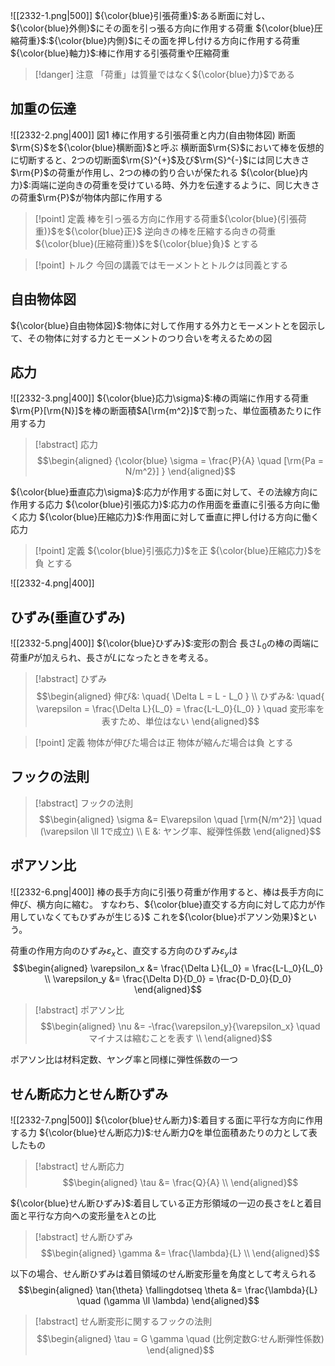 ![[2332-1.png|500]]
${\color{blue}引張荷重}$:ある断面に対し、${\color{blue}外側}$にその面を引っ張る方向に作用する荷重
${\color{blue}圧縮荷重}$:${\color{blue}内側}$にその面を押し付ける方向に作用する荷重
${\color{blue}軸力}$:棒に作用する引張荷重や圧縮荷重
> [!danger] 注意
> 「荷重」は質量ではなく${\color{blue}力}$である

## 加重の伝達
![[2332-2.png|400]]
図$1$ 棒に作用する引張荷重と内力(自由物体図)
断面$\rm{S}$を${\color{blue}横断面}$と呼ぶ
横断面$\rm{S}$において棒を仮想的に切断すると、$2$つの切断面$\rm{S}^{+}$及び$\rm{S}^{-}$には同じ大きさ$\rm{P}$の荷重が作用し、$2$つの棒の釣り合いが保たれる
${\color{blue}内力}$:両端に逆向きの荷重を受けている時、外力を伝達するように、同じ大きさの荷重$\rm{P}$が物体内部に作用する

> [!point] 定義
> 棒を引っ張る方向に作用する荷重${\color{blue}(引張荷重)}$を${\color{blue}正}$
> 逆向きの棒を圧縮する向きの荷重${\color{blue}(圧縮荷重)}$を${\color{blue}負}$
> とする

> [!point] トルク
> 今回の講義ではモーメントとトルクは同義とする

## 自由物体図
${\color{blue}自由物体図}$:物体に対して作用する外力とモーメントとを図示して、その物体に対する力とモーメントのつり合いを考えるための図

## 応力
![[2332-3.png|400]]
${\color{blue}応力\sigma}$:棒の両端に作用する荷重$\rm{P}[\rm{N}]$を棒の断面積$A[\rm{m^2}]$で割った、単位面積あたりに作用する力
> [!abstract] 応力
> $$\begin{aligned}
> {\color{blue} \sigma = \frac{P}{A} \quad [\rm{Pa = N/m^2}] }
> \end{aligned}$$

${\color{blue}垂直応力\sigma}$:応力が作用する面に対して、その法線方向に作用する応力
${\color{blue}引張応力}$:応力の作用面を垂直に引張る方向に働く応力
${\color{blue}圧縮応力}$:作用面に対して垂直に押し付ける方向に働く応力

> [!point] 定義
> ${\color{blue}引張応力}$を正
> ${\color{blue}圧縮応力}$を負
> とする

![[2332-4.png|400]]

## ひずみ(垂直ひずみ)
![[2332-5.png|400]]
${\color{blue}ひずみ}$:変形の割合
長さ$L_0$の棒の両端に荷重$P$が加えられ、長さが$L$になったときを考える。
> [!abstract] ひずみ
> $$\begin{aligned}
> 伸び&: \quad{ \Delta L = L - L_0 } \\
> ひずみ&: \quad{ \varepsilon = \frac{\Delta L}{L_0} = \frac{L-L_0}{L_0} } \quad 変形率を表すため、単位はない
> \end{aligned}$$

> [!point] 定義
> 物体が伸びた場合は正
> 物体が縮んだ場合は負
> とする

## フックの法則
> [!abstract] フックの法則
> $$\begin{aligned}
> \sigma &= E\varepsilon \quad [\rm{N/m^2}] \quad (\varepsilon \ll 1で成立)  \\
> E &: ヤング率、縦弾性係数
> \end{aligned}$$

## ポアソン比
![[2332-6.png|400]]
棒の長手方向に引張り荷重が作用すると、棒は長手方向に伸び、横方向に縮む。
すなわち、${\color{blue}直交する方向に対して応力が作用していなくてもひずみが生じる}$
これを${\color{blue}ポアソン効果}$という。

荷重の作用方向のひずみ$\varepsilon_x$と、直交する方向のひずみ$\varepsilon_y$は
$$\begin{aligned}
\varepsilon_x &= \frac{\Delta L}{L_0} = \frac{L-L_0}{L_0} \\
\varepsilon_y &= \frac{\Delta D}{D_0} = \frac{D-D_0}{D_0}
\end{aligned}$$
> [!abstract] ポアソン比
> $$\begin{aligned}
> \nu &= -\frac{\varepsilon_y}{\varepsilon_x} \quad マイナスは縮むことを表す \\
> \end{aligned}$$

ポアソン比は材料定数、ヤング率と同様に弾性係数の一つ

## せん断応力とせん断ひずみ
![[2332-7.png|500]]
${\color{blue}せん断力}$:着目する面に平行な方向に作用する力
${\color{blue}せん断応力}$:せん断力$Q$を単位面積あたりの力として表したもの
> [!abstract] せん断応力
> $$\begin{aligned}
> \tau &= \frac{Q}{A} \\
> \end{aligned}$$

${\color{blue}せん断ひずみ}$:着目している正方形領域の一辺の長さを$L$と着目面と平行な方向への変形量を$\lambda$との比
> [!abstract] せん断ひずみ
> $$\begin{aligned}
> \gamma &= \frac{\lambda}{L} \\
> \end{aligned}$$

以下の場合、せん断ひずみは着目領域のせん断変形量を角度として考えられる
$$\begin{aligned}
\tan{\theta} \fallingdotseq \theta &= \frac{\lambda}{L} \quad (\gamma \ll \lambda)
\end{aligned}$$

> [!abstract] せん断変形に関するフックの法則
> $$\begin{aligned}
> \tau = G \gamma \quad (比例定数G:せん断弾性係数)
> \end{aligned}$$

